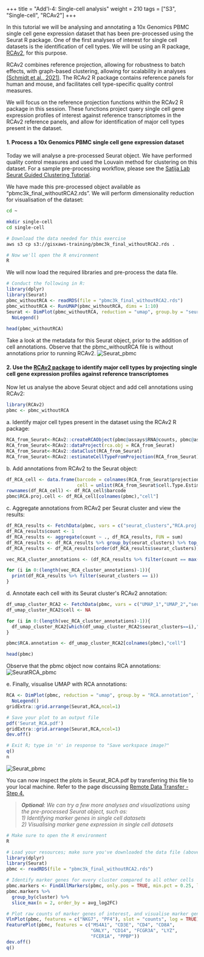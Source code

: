 +++
title = "Add'l-4: Single-cell analysis"
weight = 210
tags = ["S3", "Single-cell", "RCAv2"]
+++

In this tutorial we will be analysing and annotating a 10x Genomics PBMC single cell gene expression dataset that has been pre-processed using the Seurat R package. One of the first analyses of interest for single cell datasets is the identification of cell types. We will be using an R package, [RCAv2](https://github.com/prabhakarlab/RCAv2), for this purpose. 

RCAv2 combines reference projection, allowing for robustness to batch effects, with graph-based clustering, allowing for scalability in analyses [(Schmidt et al., 2021)](https://academic.oup.com/nar/article/49/15/8505/6329577). The RCAv2 R package contains reference panels for human and mouse, and facilitates cell type-specific quality control measures. 

We will focus on the reference projection functions within the RCAv2 R package in this session. These functions project query single cell gene expression profiles of interest against reference transcriptomes in the RCAv2 reference panels, and allow for identification of major cell types present in the dataset.

####	1. Process a 10x Genomics PBMC single cell gene expression dataset

Today we will analyse a pre-processed Seurat object. We have performed quality control measures and used the Louvain method for clustering on this dataset. For a sample pre-processing workflow, please see the [Satija Lab Seurat Guided Clustering Tutorial](https://satijalab.org/seurat/articles/pbmc3k_tutorial.html). 

We have made this pre-processed object available as “pbmc3k\_final\_withoutRCA2.rds”. We will perform dimensionality reduction for visualisation of the dataset: 


```bash
cd ~

mkdir single-cell
cd single-cell

# Download the data needed for this exercise
aws s3 cp s3://gisxaws-training/pbmc3k_final_withoutRCA2.rds .

# Now we'll open the R environment
R
```

We will now load the required libraries and pre-process the data file.

```R
# Conduct the following in R:
library(dplyr)
library(Seurat)
pbmc_withoutRCA <- readRDS(file = "pbmc3k_final_withoutRCA2.rds")  
pbmc_withoutRCA <- RunUMAP(pbmc_withoutRCA, dims = 1:10)  
Seurat <- DimPlot(pbmc_withoutRCA, reduction = "umap", group.by = "seurat_clusters", label = TRUE, label.size = 5)+
  NoLegend()  
 
head(pbmc_withoutRCA)
```
Take a look at the metadata for this Seurat object, prior to the addition of cell annotations.
Observe that the pbmc\_withoutRCA file is without annotations prior to running RCAv2.
![Seurat\_pbmc](/images/rcav2/pbmc_withoutRCA.png)

####	2. Use the [RCAv2 package](https://github.com/prabhakarlab/RCAv2) to identify major cell types by projecting single cell gene expression profiles against reference transcriptomes  

Now let us analyse the above Seurat object and add cell annotations using RCAv2:

```R
library(RCAv2)
pbmc <- pbmc_withoutRCA
```

a.	Identify major cell types present in the dataset using the RCAv2 R package:	
```R
RCA_from_Seurat<-RCAv2::createRCAObject(pbmc@assays$RNA@counts, pbmc@assays$RNA@data)
RCA_from_Seurat<-RCAv2::dataProject(rca.obj = RCA_from_Seurat)
RCA_from_Seurat<-RCAv2::dataClust(RCA_from_Seurat)
RCA_from_Seurat<-RCAv2::estimateCellTypeFromProjection(RCA_from_Seurat)
```  

b.	Add annotations from RCAv2 to the Seurat object:
```R
df_RCA_cell <- data.frame(barcode = colnames(RCA_from_Seurat$projection.data),
                          cell = unlist(RCA_from_Seurat$cell.Type.Estimate))
rownames(df_RCA_cell) <- df_RCA_cell$barcode
pbmc$RCA.proj.cell <- df_RCA_cell[colnames(pbmc),"cell"]
```  

c.	Aggregate annotations from RCAv2 per Seurat cluster and view the results:
```R
df_RCA_results <- FetchData(pbmc, vars = c("seurat_clusters","RCA.proj.cell"))
df_RCA_results$count <- 1
df_RCA_results <- aggregate(count ~ ., df_RCA_results, FUN = sum)
df_RCA_results <- df_RCA_results %>% group_by(seurat_clusters) %>% top_n(n = 5, wt = count)
df_RCA_results <- df_RCA_results[order(df_RCA_results$seurat_clusters),]

vec_RCA_cluster_annotations <- (df_RCA_results %>% filter(count == max(count)))$RCA.proj.cell

for (i in 0:(length(vec_RCA_cluster_annotations)-1)){
  print(df_RCA_results %>% filter(seurat_clusters == i))
}
```    

d.	Annotate each cell with its Seurat cluster's RCAv2 annotation:
```R
df_umap_cluster_RCA2 <- FetchData(pbmc, vars = c("UMAP_1","UMAP_2","seurat_clusters"))
df_umap_cluster_RCA2$cell <- NA

for (i in 0:(length(vec_RCA_cluster_annotations)-1)){
  df_umap_cluster_RCA2[which(df_umap_cluster_RCA2$seurat_clusters==i),"cell"] <- vec_RCA_cluster_annotations[i+1]
}

pbmc$RCA.annotation <- df_umap_cluster_RCA2[colnames(pbmc),"cell"]

head(pbmc)
```
Observe that the pbmc object now contains RCA annotations:
![SeuratRCA\_pbmc](/images/rcav2/pbmc_withRCA.png)

e.	Finally, visualise UMAP with RCA annotations:
```R
RCA <- DimPlot(pbmc, reduction = "umap", group.by = "RCA.annotation", label = TRUE, label.size = 5)+
  NoLegend()
gridExtra::grid.arrange(Seurat,RCA,ncol=1)

# Save your plot to an output file
pdf('Seurat_RCA.pdf')
gridExtra::grid.arrange(Seurat,RCA,ncol=1)
dev.off()

# Exit R; type in 'n' in response to "Save workspace image?"
q()
n
```
![Seurat\_pbmc](/images/rcav2/SeuratVSRCA.png)

You can now inspect the plots in Seurat\_RCA.pdf by transferring this file to your local machine. Refer to the page discussing [Remote Data Transfer - Step 4.](http://slchen-lab-training.s3-website-ap-southeast-1.amazonaws.com/12-creates3sharedata/07-datatransfer.html)


>_**Optional**: We can try a few more analyses and visualizations using the pre-processed Seurat object, such as:  
	1) Identifying marker genes in single cell datasets   
	2) Visualising marker gene expression in single cell datasets_  

```R
# Make sure to open the R environment
R

# Load your resources; make sure you've downloaded the data file (above)
library(dplyr)
library(Seurat)
pbmc <- readRDS(file = "pbmc3k_final_withoutRCA2.rds")

# Identify marker genes for every cluster compared to all other cells 
pbmc.markers <- FindAllMarkers(pbmc, only.pos = TRUE, min.pct = 0.25, logfc.threshold = 0.25)
pbmc.markers %>%
  group_by(cluster) %>%
  slice_max(n = 2, order_by = avg_log2FC)

# Plot raw counts of marker genes of interest, and visualise marker gene expression
VlnPlot(pbmc, features = c("NKG7", "PF4"), slot = "counts", log = TRUE)
FeaturePlot(pbmc, features = c("MS4A1", "CD3E", "CD4", "CD8A",
                               "GNLY", "CD14", "FCGR3A", "LYZ",
                               "FCER1A", "PPBP"))
dev.off()
q()
```   

